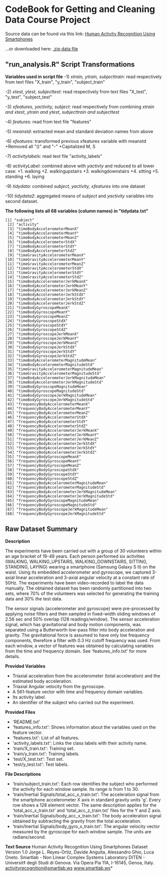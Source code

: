 CodeBook for Getting and Cleaning Data Course Project
=======================================================

Source data can be found via this link: [Human Activity Recognition Using Smartphones](http://archive.ics.uci.edu/ml/datasets/Human+Activity+Recognition+Using+Smartphones)

...or downloaded here: [.zip data file](https://d396qusza40orc.cloudfront.net/getdata%2Fprojectfiles%2FUCI%20HAR%20Dataset.zip)


**"run_analysis.R" Script Transformations**
-------------------------------------------

**Variables used in script file**
-1) *xtrain, ytrain, subjecttrain*: read respectively from text files "X_train", "y_train", "subject_train"

-2) *xtest, ytest, subjecttest*: read respectively from text files "X_test", "y_test", "subject_test"

-3) *xfeatures, yactivity, subject*: read respectively from combining *xtrain and xtest*, *ytrain and ytest*, *subjecttrain and subjecttest*
  
-4) *features*: read from text file "features"

-5) *meanstd*: extracted mean and standard deviation names from above

-6) *xfeatures*: transformed previous xfeatures variable with meanstd
  +Removed all "()" and "-"
  +Capitalized M, S
  
-7) *activitylabels*: read text file "activity_labels"

-8) *activityLabel*: combined above with *yactivty* and reduced to all lower case:
  +1. walking
  +2. walkingupstairs
  +3. walkingdownstairs
  +4. sitting
  +5. standing
  +6. laying
  
-9) *tidydata*: combined *subject, yactivity, xfeatures* into one dataset

-10) *tidydata2*: aggregated means of *subject* and *yactivity* variables into second dataset.

**The following lists all 68 variables (column names) in "tidydata.txt"**

```{r}
[1] "subject"                                    
 [2] "activity"                                   
 [3] "timeBodyAccelerometerMeanX"                 
 [4] "timeBodyAccelerometerMeanY"                 
 [5] "timeBodyAccelerometerMeanZ"                 
 [6] "timeBodyAccelerometerStdX"                  
 [7] "timeBodyAccelerometerStdY"                  
 [8] "timeBodyAccelerometerStdZ"                  
 [9] "timeGravityAccelerometerMeanX"              
[10] "timeGravityAccelerometerMeanY"              
[11] "timeGravityAccelerometerMeanZ"              
[12] "timeGravityAccelerometerStdX"               
[13] "timeGravityAccelerometerStdY"               
[14] "timeGravityAccelerometerStdZ"               
[15] "timeBodyAccelerometerJerkMeanX"             
[16] "timeBodyAccelerometerJerkMeanY"             
[17] "timeBodyAccelerometerJerkMeanZ"             
[18] "timeBodyAccelerometerJerkStdX"              
[19] "timeBodyAccelerometerJerkStdY"              
[20] "timeBodyAccelerometerJerkStdZ"              
[21] "timeBodyGyroscopeMeanX"                     
[22] "timeBodyGyroscopeMeanY"                     
[23] "timeBodyGyroscopeMeanZ"                     
[24] "timeBodyGyroscopeStdX"                      
[25] "timeBodyGyroscopeStdY"                      
[26] "timeBodyGyroscopeStdZ"                      
[27] "timeBodyGyroscopeJerkMeanX"                 
[28] "timeBodyGyroscopeJerkMeanY"                 
[29] "timeBodyGyroscopeJerkMeanZ"                 
[30] "timeBodyGyroscopeJerkStdX"                  
[31] "timeBodyGyroscopeJerkStdY"                  
[32] "timeBodyGyroscopeJerkStdZ"                  
[33] "timeBodyAccelerometerMagnitudeMean"         
[34] "timeBodyAccelerometerMagnitudeStd"          
[35] "timeGravityAccelerometerMagnitudeMean"      
[36] "timeGravityAccelerometerMagnitudeStd"       
[37] "timeBodyAccelerometerJerkMagnitudeMean"     
[38] "timeBodyAccelerometerJerkMagnitudeStd"      
[39] "timeBodyGyroscopeMagnitudeMean"             
[40] "timeBodyGyroscopeMagnitudeStd"              
[41] "timeBodyGyroscopeJerkMagnitudeMean"         
[42] "timeBodyGyroscopeJerkMagnitudeStd"          
[43] "frequencyBodyAccelerometerMeanX"            
[44] "frequencyBodyAccelerometerMeanY"            
[45] "frequencyBodyAccelerometerMeanZ"            
[46] "frequencyBodyAccelerometerStdX"             
[47] "frequencyBodyAccelerometerStdY"             
[48] "frequencyBodyAccelerometerStdZ"             
[49] "frequencyBodyAccelerometerJerkMeanX"        
[50] "frequencyBodyAccelerometerJerkMeanY"        
[51] "frequencyBodyAccelerometerJerkMeanZ"        
[52] "frequencyBodyAccelerometerJerkStdX"         
[53] "frequencyBodyAccelerometerJerkStdY"         
[54] "frequencyBodyAccelerometerJerkStdZ"         
[55] "frequencyBodyGyroscopeMeanX"                
[56] "frequencyBodyGyroscopeMeanY"                
[57] "frequencyBodyGyroscopeMeanZ"                
[58] "frequencyBodyGyroscopeStdX"                 
[59] "frequencyBodyGyroscopeStdY"                 
[60] "frequencyBodyGyroscopeStdZ"                 
[61] "frequencyBodyAccelerometerMagnitudeMean"    
[62] "frequencyBodyAccelerometerMagnitudeStd"     
[63] "frequencyBodyAccelerometerJerkMagnitudeMean"
[64] "frequencyBodyAccelerometerJerkMagnitudeStd" 
[65] "frequencyBodyGyroscopeMagnitudeMean"        
[66] "frequencyBodyGyroscopeMagnitudeStd"         
[67] "frequencyBodyGyroscopeJerkMagnitudeMean"    
[68] "frequencyBodyGyroscopeJerkMagnitudeStd"
```


**Raw Dataset Summary**
------------------------------------------

**Description** 

The experiments have been carried out with a group of 30 volunteers within an age bracket of 19-48 years. Each person performed six activities (WALKING, WALKING_UPSTAIRS, WALKING_DOWNSTAIRS, SITTING, STANDING, LAYING) wearing a smartphone (Samsung Galaxy S II) on the waist. Using its embedded accelerometer and gyroscope, we captured 3-axial linear acceleration and 3-axial angular velocity at a constant rate of 50Hz. The experiments have been video-recorded to label the data manually. The obtained dataset has been randomly partitioned into two sets, where 70% of the volunteers was selected for generating the training data and 30% the test data. 

The sensor signals (accelerometer and gyroscope) were pre-processed by applying noise filters and then sampled in fixed-width sliding windows of 2.56 sec and 50% overlap (128 readings/window). The sensor acceleration signal, which has gravitational and body motion components, was separated using a Butterworth low-pass filter into body acceleration and gravity. The gravitational force is assumed to have only low frequency components, therefore a filter with 0.3 Hz cutoff frequency was used. From each window, a vector of features was obtained by calculating variables from the time and frequency domain. See 'features_info.txt' for more details.


**Provided Variables**

- Triaxial acceleration from the accelerometer (total acceleration) and the estimated body acceleration.
- Triaxial Angular velocity from the gyroscope. 
- A 561-feature vector with time and frequency domain variables. 
- Its activity label. 
- An identifier of the subject who carried out the experiment.


**Provided Files**

- 'README.txt'
- 'features_info.txt': Shows information about the variables used on the feature vector.
- 'features.txt': List of all features.
- 'activity_labels.txt': Links the class labels with their activity name.
- 'train/X_train.txt': Training set.
- 'train/y_train.txt': Training labels.
- 'test/X_test.txt': Test set.
- 'test/y_test.txt': Test labels.


**File Descriptions**

- 'train/subject_train.txt': Each row identifies the subject who performed the activity for each window sample. Its range is from 1 to 30.
- 'train/Inertial Signals/total_acc_x_train.txt': The acceleration signal from the smartphone accelerometer X axis in standard gravity units 'g'. Every row shows a 128 element vector. The same description applies for the 'total_acc_x_train.txt' and 'total_acc_z_train.txt' files for the Y and Z axis. 
- 'train/Inertial Signals/body_acc_x_train.txt': The body acceleration signal obtained by subtracting the gravity from the total acceleration. 
- 'train/Inertial Signals/body_gyro_x_train.txt': The angular velocity vector measured by the gyroscope for each window sample. The units are radians/second. 


**Text Source**
Human Activity Recognition Using Smartphones Dataset
Version 1.0
Jorge L. Reyes-Ortiz, Davide Anguita, Alessandro Ghio, Luca Oneto.
Smartlab - Non Linear Complex Systems Laboratory
DITEN - Universit‡ degli Studi di Genova.
Via Opera Pia 11A, I-16145, Genoa, Italy.
activityrecognition@smartlab.ws
www.smartlab.ws*
